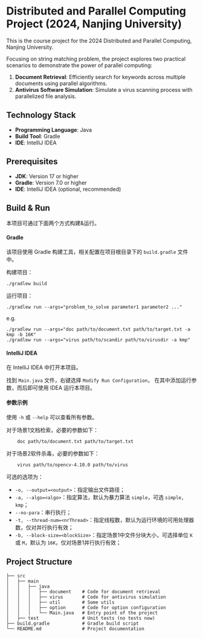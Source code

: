 # Distributed and Parallel Computing Project (2024, Nanjing University)

This is the course project for the 2024 Distributed and Parallel Computing, Nanjing University. 

Focusing on string matching problem, the project explores two practical scenarios to demonstrate the power of parallel computing:

1. **Document Retrieval**: Efficiently search for keywords across multiple documents using parallel algorithms.
2. **Antivirus Software Simulation**: Simulate a virus scanning process with parallelized file analysis.

## Technology Stack
- **Programming Language**: Java
- **Build Tool**: Gradle
- **IDE**: IntelliJ IDEA

## Prerequisites
- **JDK**: Version 17 or higher
- **Gradle**: Version 7.0 or higher
- **IDE**: IntelliJ IDEA (optional, recommended)

## Build & Run
本项目可通过下面两个方式构建&运行。

#### Gradle

该项目使用 Gradle 构建工具，相关配置在项目根目录下的 `build.gradle` 文件中。

构建项目：
```
./gradlew build
```

运行项目：

```
./gradlew run --args="problem_to_solve parameter1 parameter2 ..."
```

e.g.
```
./gradlew run --args="doc path/to/document.txt path/to/target.txt -a kmp -b 16K"
./gradlew run --args="virus path/to/scandir path/to/virusdir -a kmp"
```

#### IntelliJ IDEA

在 IntelliJ IDEA 中打开本项目。

找到 `Main.java` 文件，右键选择 `Modify Run Configuration`，
在其中添加运行参数，而后即可使用 IDEA 运行本项目。

#### 参数示例

使用 `-h` 或 `--help` 可以查看所有参数。

对于场景1文档检索，必要的参数如下：
```
    doc path/to/document.txt path/to/target.txt
```

对于场景2软件杀毒，必要的参数如下：
```
    virus path/to/opencv-4.10.0 path/to/virus
```


可选的选项为：
* `-o, --output=<output>`：指定输出文件路径；
* `-a, --algo=<algo>`：指定算法，默认为暴力算法 `simple`，可选 `simple, kmp`；
* `--no-para`：串行执行；
* `-t, --thread-num=<nrThread>`：指定线程数，默认为运行环境的可用处理器数，仅对并行执行有效；
* `-b, --block-size=<blockSize>`：指定场景1中文件分块大小，可选择单位 `K` 或 `M`，默认为 `16K`，仅对场景1并行执行有效； 

#### 

## Project Structure
```
├── src
│   ├── main
│   │   ├── java
│   │   │   ├── document    # Code for document retrieval
│   │   │   ├── virus       # Code for antivirus simulation
│   │   │   ├── util        # Some utils
│   │   │   ├── option      # Code for option configuration
│   │   │   └── Main.java   # Entry point of the project
│   ├── test                # Unit tests (no tests now)
├── build.gradle            # Gradle build script
└── README.md               # Project documentation
```

